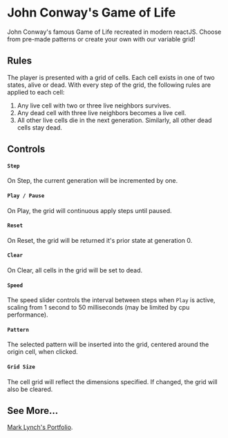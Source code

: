# John Conway's Game of Life

John Conway's famous Game of Life recreated in modern reactJS. Choose from pre-made patterns or create your own with our variable grid!

## Rules
The player is presented with a grid of cells. Each cell exists in one of two states, alive or dead. With every step of the grid, the following rules are applied to each cell:

1. Any live cell with two or three live neighbors survives.
2. Any dead cell with three live neighbors becomes a live cell.
3. All other live cells die in the next generation. Similarly, all other dead cells stay dead.

## Controls

#### `Step`
On Step, the current generation will be incremented by one.

#### `Play / Pause`
On Play, the grid will continuous apply steps until paused.

#### `Reset`
On Reset, the grid will be returned it's prior state at generation 0.

#### `Clear`
On Clear, all cells in the grid will be set to dead.

#### `Speed`
The speed slider controls the interval between steps when `Play` is active, scaling from 1 second to 50 milliseconds (may be limited by cpu performance).

#### `Pattern`
The selected pattern will be inserted into the grid, centered around the origin cell, when clicked.

#### `Grid Size`
The cell grid will reflect the dimensions specified. If changed, the grid will also be cleared.

## See More...

[Mark Lynch's Portfolio](https://malynch7.github.io).
